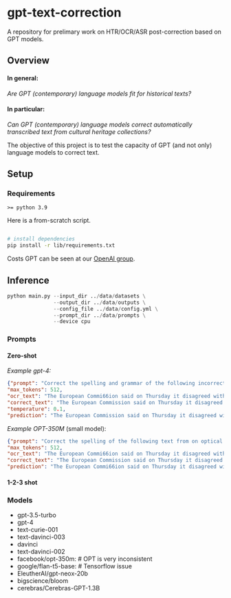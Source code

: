 # gpt-text-correction
A repository for prelimary work on HTR/OCR/ASR post-correction based on GPT models.


## Overview
#### In general:
_Are GPT (contemporary) language models fit for historical texts?_

#### In particular:
_Can GPT (contemporary) language models correct automatically transcribed text from cultural heritage collections?_

The objective of this project is to test the capacity of GPT (and not only) language models to correct text.

## Setup

### Requirements
`>= python 3.9`

Here is a from-scratch script.
```bash

# install dependencies
pip install -r lib/requirements.txt
```
Costs GPT can be seen at our [OpenAI group](https://platform.openai.com/account/usage).

## Inference

```python
python main.py --input_dir ../data/datasets \
               --output_dir ../data/outputs \
               --config_file ../data/config.yml \
               --prompt_dir ../data/prompts \
               --device cpu
```

### Prompts
#### Zero-shot 

*Example gpt-4:*
```json
{"prompt": "Correct the spelling and grammar of the following incorrect text from on optical character recognition (OCR) applied to a historical document:\n\nIncorrect text: The European Commi66ion said on Thursday it disagreed with German advice to consumers to shun Brifish ss ..ff lamb until scientists determine whether mad cow disease can be transmitted to sheep.\nThe corrected text is:", 
"max_tokens": 512, 
"ocr_text": "The European Commi66ion said on Thursday it disagreed with German advice to consumers to shun Brifish ss ..ff lamb until scientists determine whether mad cow disease can be transmitted to sheep.",
"correct_text": "The European Commission said on Thursday it disagreed with German advice to consumers to shun British lamb until scientists determine whether mad cow disease can be transmitted to sheep.", 
"temperature": 0.1, 
"prediction": "The European Commission said on Thursday it disagreed with German advice to consumers to shun British lamb until scientists determine whether mad cow disease can be transmitted to sheep.", "num_generate": 0}
```
*Example OPT-350M* (small model):
```json
{"prompt": "Correct the spelling of the following text from on optical character recognition (OCR) applied to a historical document:\n\nText: The European Commi66ion said on Thursday it disagreed with German advice to consumers to shun Brifish ss ..ff lamb until scientists determine whether mad cow disease can be transmitted to sheep.\nCorrected text:", 
"max_tokens": 512, 
"ocr_text": "The European Commi66ion said on Thursday it disagreed with German advice to consumers to shun Brifish ss ..ff lamb until scientists determine whether mad cow disease can be transmitted to sheep.",
"correct_text": "The European Commission said on Thursday it disagreed with German advice to consumers to shun British lamb until scientists determine whether mad cow disease can be transmitted to sheep.", 
"prediction": "The European Commi66ion said on Thursday it disagreed with German advice to consumers to shun Brifish ss..ff lamb until scientists determine whether mad cow disease can be transmitted to sheep.\n\nThe new variant has been detected in a flock of 5 sheep in the north of England, although the exact origin of the strain is not known.\n\nAccording to the news service Reuters, officials at the National Health Service (NHS) will conduct a field test of the new variant to be able to determine its potential to spread through livestock.\n\nThere are fears that it is the most lethal type of cow virus known and is likely to be spread through the supply chain between sheep and pigs.\n\nThe new strain is the second in a series of attacks on beef animals since April. The first attack on lamb meat was in March when the strain was first detected in sheep in southern France.\n\nThe new mutation of cow virus caused a severe stomach upset in sheep in the United Kingdom and also caused stomach cancer in sheep in the north of France.</s>", "num_generate": 2}

```

#### 1-2-3 shot

### Models
- gpt-3.5-turbo
- gpt-4
- text-curie-001
- text-davinci-003
- davinci
- text-davinci-002
- facebook/opt-350m: # OPT is very inconsistent
- google/flan-t5-base: # Tensorflow issue
- EleutherAI/gpt-neox-20b
- bigscience/bloom
- cerebras/Cerebras-GPT-1.3B


